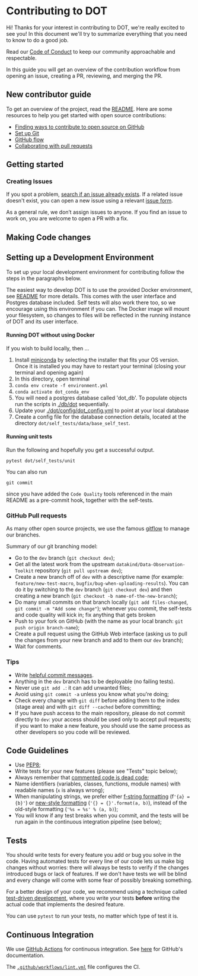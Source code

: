 # Contributing to DOT

Hi! Thanks for your interest in contributing to DOT, we're really excited to see you! In this document we'll try to 
summarize everything that you need to know to do a good job.

Read our [Code of Conduct](./CODE_OF_CONDUCT.md) to keep our community approachable and respectable.

In this guide you will get an overview of the contribution workflow from opening an issue, creating a PR, reviewing, and 
merging the PR.

## New contributor guide

To get an overview of the project, read the [README](README.md). Here are some resources to help you get started with open source contributions:

- [Finding ways to contribute to open source on GitHub](https://docs.github.com/en/get-started/exploring-projects-on-github/finding-ways-to-contribute-to-open-source-on-github)
- [Set up Git](https://docs.github.com/en/get-started/quickstart/set-up-git)
- [GitHub flow](https://docs.github.com/en/get-started/quickstart/github-flow)
- [Collaborating with pull requests](https://docs.github.com/en/github/collaborating-with-pull-requests)

## Getting started

### Creating Issues

If you spot a problem, [search if an issue already exists](<DOT REPO ISSUE Search>). If a related issue doesn't exist, 
you can open a new issue using a relevant [issue form](<DOT REPO NEW ISSUE>). 

As a general rule, we don’t assign issues to anyone. If you find an issue to work on, you are welcome to open a PR with a fix.

## Making Code changes

## Setting up a Development Environment

To set up your local development environment for contributing follow the steps
in the paragraphs below.

The easiest way to develop DOT is to use the provided Docker environment, see [README](./README.md) for more details. 
This comes with the user interface and Postgres database included. Self tests will also work there too, so we encourage
using this environment if you can. The Docker image will mount your filesystem, so changes to files 
will be reflected in the running instance of DOT and its user interface.

#### Running DOT without using Docker

If you wish to build locally, then ...

1. Install [miniconda](https://docs.conda.io/en/latest/miniconda.html) by selecting the installer that fits your OS version. Once it is installed you may have to restart your terminal (closing your terminal and opening again)
2. In this directory, open terminal
3. `conda env create -f environment.yml`
4. `conda activate dot_conda_env`
5. You will need a postgres database called 'dot_db'. To populate objects run the scripts in [./db/dot](./db/dot) sequentially.
6. Update your [./dot/config/dot_config.yml](./dot/config/dot_config.yml]) to point at your local database
7. Create a config file for the database connection details, located at the directory `dot/self_tests/data/base_self_test`.

#### Running unit tests

Run the following and hopefully you get a successful output.
```
pytest dot/self_tests/unit 
```

You can also run
```
git commit
```
since you have added the `Code Quality` tools referenced in the main README as a pre-commit hook,
together with the self-tests.

### GitHub Pull requests

As many other open source projects, we use the famous
[gitflow](https://nvie.com/posts/a-successful-git-branching-model/) to manage our
branches.

Summary of our git branching model:
- Go to the `dev` branch (`git checkout dev`);
- Get all the latest work from the upstream `datakind/Data-Observation-Toolkit` repository
  (`git pull upstream dev`);
- Create a new branch off of `dev` with a descriptive name (for example:
  `feature/new-test-macro`, `bugfix/bug-when-uploading-results`). You can
  do it by switching to the `dev` branch (`git checkout dev`) and then
  creating a new branch (`git checkout -b name-of-the-new-branch`);
- Do many small commits on that branch locally (`git add files-changed`,
  `git commit -m "Add some change"`); whenever you commit, the self-tests 
  and code quality will kick in; fix anything that gets broken
- Push to your fork on GitHub (with the name as your local branch:
  `git push origin branch-name`);
- Create a pull request using the GitHub Web interface (asking us to pull the
  changes from your new branch and add to them our `dev` branch);
- Wait for comments.


### Tips

- Write [helpful commit
  messages](https://robots.thoughtbot.com/5-useful-tips-for-a-better-commit-message).
- Anything in the `dev` branch has to be deployable (no failing tests).
- Never use `git add .`: it can add unwanted files;
- Avoid using `git commit -a` unless you know what you're doing;
- Check every change with `git diff` before adding them to the index (stage
  area) and with `git diff --cached` before committing;
- If you have push access to the main repository, please do not commit directly
  to `dev`: your access should be used only to accept pull requests; if you
  want to make a new feature, you should use the same process as other
  developers so you code will be reviewed.


## Code Guidelines

- Use [PEP8](https://www.python.org/dev/peps/pep-0008/);
- Write tests for your new features (please see "Tests" topic below);
- Always remember that [commented code is dead
  code](https://www.codinghorror.com/blog/2008/07/coding-without-comments.html);
- Name identifiers (variables, classes, functions, module names) with readable
  names (`x` is always wrong);
- When manipulating strings, we prefer either [f-string
  formatting](https://docs.python.org/3/tutorial/inputoutput.html#formatted-string-literals)
  (f`'{a} = {b}'`) or [new-style
  formatting](https://docs.python.org/library/string.html#format-string-syntax)
  (`'{} = {}'.format(a, b)`), instead of the old-style formatting (`'%s = %s' % (a, b)`);
- You will know if any test breaks when you commit, and the tests will be run
  again in the continuous integration pipeline (see below);


## Tests

You should write tests for every feature you add or bug you solve in the code.
Having automated tests for every line of our code lets us make big changes
without worries: there will always be tests to verify if the changes introduced
bugs or lack of features. If we don't have tests we will be blind and every
change will come with some fear of possibly breaking something.

For a better design of your code, we recommend using a technique called
[test-driven development](https://en.wikipedia.org/wiki/Test-driven_development),
where you write your tests **before** writing the actual code that implements
the desired feature.

You can use `pytest` to run your tests, no matter which type of test it is.


## Continuous Integration

We use [GitHub Actions](https://github.com/datakind/Data-Observation-Toolkit/actions) 
for continuous integration. 
See [here](https://docs.github.com/en/actions) for GitHub's documentation.

The [`.github/workflows/lint.yml`](.github/workflows/ci.yml) file configures the CI.
